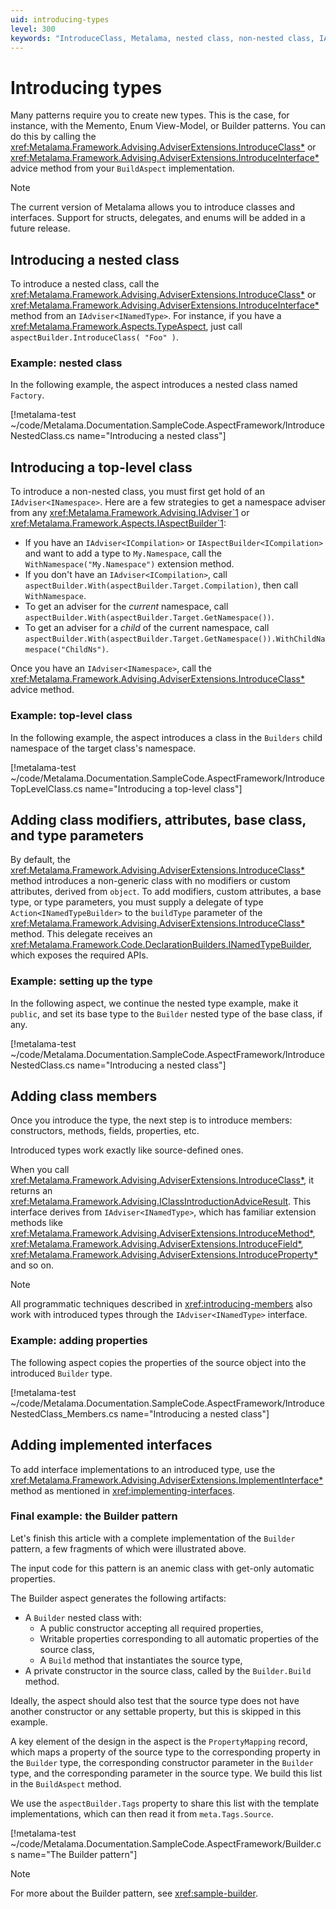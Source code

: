 ```yaml
---
uid: introducing-types
level: 300
keywords: "IntroduceClass, Metalama, nested class, non-nested class, IAdviser, INamespace, BuildAspect, introduce members, Builder pattern, introduce types"
---
```


# Introducing types

Many patterns require you to create new types. This is the case, for instance, with the Memento, Enum View-Model, or Builder patterns. You can do this by calling the <xref:Metalama.Framework.Advising.AdviserExtensions.IntroduceClass*> or <xref:Metalama.Framework.Advising.AdviserExtensions.IntroduceInterface*> advice method from your `BuildAspect` implementation.

> [!NOTE]
> The current version of Metalama allows you to introduce classes and interfaces. Support for structs, delegates, and enums will be added in a future release.

## Introducing a nested class

To introduce a nested class, call the <xref:Metalama.Framework.Advising.AdviserExtensions.IntroduceClass*> or <xref:Metalama.Framework.Advising.AdviserExtensions.IntroduceInterface*> method from an `IAdviser<INamedType>`. For instance, if you have a <xref:Metalama.Framework.Aspects.TypeAspect>, just call `aspectBuilder.IntroduceClass( "Foo" )`.

### Example: nested class

In the following example, the aspect introduces a nested class named `Factory`.

[!metalama-test ~/code/Metalama.Documentation.SampleCode.AspectFramework/IntroduceNestedClass.cs name="Introducing a nested class"]

## Introducing a top-level class

To introduce a non-nested class, you must first get hold of an `IAdviser<INamespace>`. Here are a few strategies to get a namespace adviser from any <xref:Metalama.Framework.Advising.IAdviser`1> or <xref:Metalama.Framework.Aspects.IAspectBuilder`1>:

* If you have an `IAdviser<ICompilation>` or `IAspectBuilder<ICompilation>` and want to add a type to `My.Namespace`, call the `WithNamespace("My.Namespace")` extension method.
* If you don't have an `IAdviser<ICompilation>`, call `aspectBuilder.With(aspectBuilder.Target.Compilation)`, then call `WithNamespace`.
* To get an adviser for the _current_ namespace, call `aspectBuilder.With(aspectBuilder.Target.GetNamespace())`.
* To get an adviser for a _child_ of the current namespace, call `aspectBuilder.With(aspectBuilder.Target.GetNamespace()).WithChildNamespace("ChildNs")`.

Once you have an `IAdviser<INamespace>`, call the <xref:Metalama.Framework.Advising.AdviserExtensions.IntroduceClass*> advice method.

### Example: top-level class

In the following example, the aspect introduces a class in the `Builders` child namespace of the target class's namespace.

[!metalama-test ~/code/Metalama.Documentation.SampleCode.AspectFramework/IntroduceTopLevelClass.cs name="Introducing a top-level class"]

## Adding class modifiers, attributes, base class, and type parameters

By default, the <xref:Metalama.Framework.Advising.AdviserExtensions.IntroduceClass*> method introduces a non-generic class with no modifiers or custom attributes, derived from `object`. To add modifiers, custom attributes, a base type, or type parameters, you must supply a delegate of type `Action<INamedTypeBuilder>` to the `buildType` parameter of the <xref:Metalama.Framework.Advising.AdviserExtensions.IntroduceClass*> method. This delegate receives an <xref:Metalama.Framework.Code.DeclarationBuilders.INamedTypeBuilder>, which exposes the required APIs.

### Example: setting up the type

In the following aspect, we continue the nested type example, make it `public`, and set its base type to the `Builder` nested type of the base class, if any.

[!metalama-test ~/code/Metalama.Documentation.SampleCode.AspectFramework/IntroduceNestedClass.cs name="Introducing a nested class"]

## Adding class members

Once you introduce the type, the next step is to introduce members: constructors, methods, fields, properties, etc.

Introduced types work exactly like source-defined ones.

When you call <xref:Metalama.Framework.Advising.AdviserExtensions.IntroduceClass*>, it returns an <xref:Metalama.Framework.Advising.IClassIntroductionAdviceResult>. This interface derives from `IAdviser<INamedType>`, which has familiar extension methods like <xref:Metalama.Framework.Advising.AdviserExtensions.IntroduceMethod*>, <xref:Metalama.Framework.Advising.AdviserExtensions.IntroduceField*>, <xref:Metalama.Framework.Advising.AdviserExtensions.IntroduceProperty*> and so on.

> [!NOTE]
> All programmatic techniques described in <xref:introducing-members> also work with introduced types through the `IAdviser<INamedType>` interface.

### Example: adding properties

The following aspect copies the properties of the source object into the introduced `Builder` type.

[!metalama-test ~/code/Metalama.Documentation.SampleCode.AspectFramework/IntroduceNestedClass_Members.cs name="Introducing a nested class"]

## Adding implemented interfaces

To add interface implementations to an introduced type, use the <xref:Metalama.Framework.Advising.AdviserExtensions.ImplementInterface*> method as mentioned in <xref:implementing-interfaces>.

### Final example: the Builder pattern

Let's finish this article with a complete implementation of the `Builder` pattern, a few fragments of which were illustrated above.

The input code for this pattern is an anemic class with get-only automatic properties.

The Builder aspect generates the following artifacts:

* A `Builder` nested class with:
    * A public constructor accepting all required properties,
    * Writable properties corresponding to all automatic properties of the source class,
    * A `Build` method that instantiates the source type,
* A private constructor in the source class, called by the `Builder.Build` method.

Ideally, the aspect should also test that the source type does not have another constructor or any settable property, but this is skipped in this example.

A key element of the design in the aspect is the `PropertyMapping` record, which maps a property of the source type to the corresponding property in the `Builder` type, the corresponding constructor parameter in the `Builder` type, and the corresponding parameter in the source type. We build this list in the `BuildAspect` method.

We use the `aspectBuilder.Tags` property to share this list with the template implementations, which can then read it from `meta.Tags.Source`.

[!metalama-test ~/code/Metalama.Documentation.SampleCode.AspectFramework/Builder.cs name="The Builder pattern"]

> [!NOTE]
> For more about the Builder pattern, see <xref:sample-builder>.
